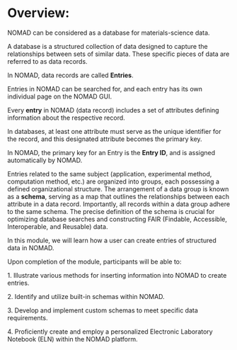 Overview:
=========

NOMAD can be considered as a database for materials-science data.
<!--hghghgghh-->
A database is a structured collection of data designed to capture the relationships between sets of similar data. These specific pieces of data are referred to as data records.

In NOMAD, data records are called **Entries**.

Entries in NOMAD can be searched for, and each entry has its own individual page on the NOMAD GUI.

Every **entry** in NOMAD (data record) includes a set of attributes defining information about the respective record.

In databases, at least one attribute must serve as the unique identifier for the record, and this designated attribute becomes the primary key.

In NOMAD, the primary key for an Entry is the **Entry ID**, and is assigned automatically by NOMAD.

Entries related to the same subject (application, experimental method, computation method, etc.) are organized into groups, each possessing a defined organizational structure. The arrangement of a data group is known as a **schema**, serving as a map that outlines the relationships between each attribute in a data record. Importantly, all records within a data group adhere to the same schema. The precise definition of the schema is crucial for optimizing database searches and constructing FAIR (Findable, Accessible, Interoperable, and Reusable) data.

In this module, we will learn how a user can create entries of structured data in NOMAD.

Upon completion of the module, participants will be able to:

1\. Illustrate various methods for inserting information into NOMAD to create entries.

2\. Identify and utilize built-in schemas within NOMAD.

3\. Develop and implement custom schemas to meet specific data requirements.

4\. Proficiently create and employ a personalized Electronic Laboratory Notebook (ELN) within the NOMAD platform.